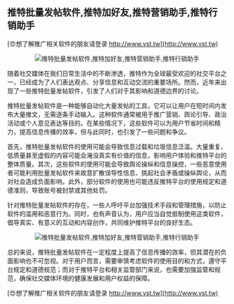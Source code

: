 ## **推特批量发帖软件,推特加好友,推特营销助手,推特行销助手**

[😍想了解推广相关软件的朋友请登录 http://www.vst.tw](http://www.vst.tw)

 <center><img src="https://vst.tw/MP4/tuiguang/png/4.png" alt="推特批量发帖软件,推特加好友,推特营销助手,推特行销助手"></center>

随着社交媒体在我们日常生活中的不断渗透，推特作为全球最受欢迎的社交平台之一，已经成为了人们表达观点、分享信息和互动交流的重要场所。然而，近年来出现了一些推特批量发帖软件，引发了人们对于其影响和道德边界的讨论。

推特批量发帖软件是一种能够自动化大量发帖的工具，它可以让用户在短时间内发布大量推文，无需逐条手动输入。这种软件通常被用于推广营销、舆论引导、政治活动或个人意见表达等目的。在某些情况下，这些软件可以为用户节省时间和精力，提高信息传播的效率，但与此同时，也引发了一些问题和争议。

首先，推特批量发帖软件的使用可能会导致信息过载和垃圾信息泛滥。大量重复、低质量甚至虚假的内容可能会淹没真实有价值的信息，影响用户体验和推特平台的整体质量。其次，这些软件的使用可能会导致舆论操纵和信息操控，一些恶意使用者可能利用批量发帖软件来故意扩散误导性信息、挑起社会矛盾或操纵舆论，从而对社会造成负面影响。此外，部分软件的使用也可能违反推特平台的使用规定和道德准则，导致账号被封禁或其他处罚。

针对推特批量发帖软件的存在，一些人呼吁平台加强技术手段和管理措施，以防止软件的滥用和恶意行为。同时，也有声音认为，用户应当自觉抵制使用这类软件，倡导真实、有意义的互动和内容创作，共同维护推特平台的良好生态。

 <center><img src="https://vst.tw/MP4/tuiguang/png/3.png" alt="推特批量发帖软件,推特加好友,推特营销助手,推特行销助手"></center>

总的来说，推特批量发帖软件在一定程度上提高了信息传播的效率，但其潜在的负面影响也不可忽视。对于用户而言，需要审慎考虑软件的使用目的和方式，遵守平台规定和道德规范；而对于推特平台和相关监管部门来说，也需要加强监管和规范，确保社交媒体环境的健康发展和用户权益的保障。

[😍想了解推广相关软件的朋友请登录 http://www.vst.tw](http://www.vst.tw)



